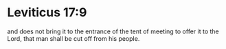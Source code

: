 # Leviticus 17:9

and does not bring it to the entrance of the tent of meeting to offer it to the Lord, that man shall be cut off from his people.
